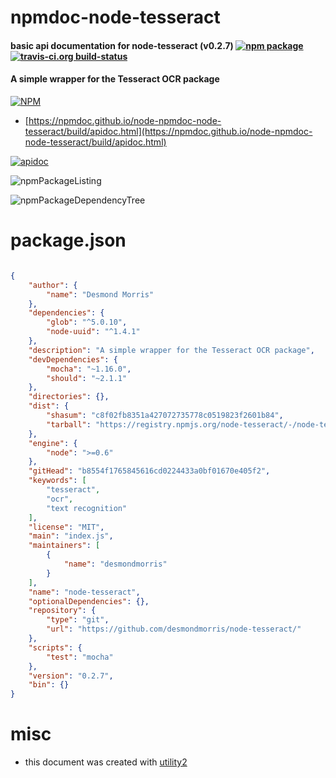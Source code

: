 # npmdoc-node-tesseract

#### basic api documentation for  node-tesseract (v0.2.7)  [![npm package](https://img.shields.io/npm/v/npmdoc-node-tesseract.svg?style=flat-square)](https://www.npmjs.org/package/npmdoc-node-tesseract) [![travis-ci.org build-status](https://api.travis-ci.org/npmdoc/node-npmdoc-node-tesseract.svg)](https://travis-ci.org/npmdoc/node-npmdoc-node-tesseract)

#### A simple wrapper for the Tesseract OCR package

[![NPM](https://nodei.co/npm/node-tesseract.png?downloads=true&downloadRank=true&stars=true)](https://www.npmjs.com/package/node-tesseract)

- [https://npmdoc.github.io/node-npmdoc-node-tesseract/build/apidoc.html](https://npmdoc.github.io/node-npmdoc-node-tesseract/build/apidoc.html)

[![apidoc](https://npmdoc.github.io/node-npmdoc-node-tesseract/build/screenCapture.buildCi.browser.%252Ftmp%252Fbuild%252Fapidoc.html.png)](https://npmdoc.github.io/node-npmdoc-node-tesseract/build/apidoc.html)

![npmPackageListing](https://npmdoc.github.io/node-npmdoc-node-tesseract/build/screenCapture.npmPackageListing.svg)

![npmPackageDependencyTree](https://npmdoc.github.io/node-npmdoc-node-tesseract/build/screenCapture.npmPackageDependencyTree.svg)



# package.json

```json

{
    "author": {
        "name": "Desmond Morris"
    },
    "dependencies": {
        "glob": "^5.0.10",
        "node-uuid": "^1.4.1"
    },
    "description": "A simple wrapper for the Tesseract OCR package",
    "devDependencies": {
        "mocha": "~1.16.0",
        "should": "~2.1.1"
    },
    "directories": {},
    "dist": {
        "shasum": "c8f02fb8351a427072735778c0519823f2601b84",
        "tarball": "https://registry.npmjs.org/node-tesseract/-/node-tesseract-0.2.7.tgz"
    },
    "engine": {
        "node": ">=0.6"
    },
    "gitHead": "b8554f1765845616cd0224433a0bf01670e405f2",
    "keywords": [
        "tesseract",
        "ocr",
        "text recognition"
    ],
    "license": "MIT",
    "main": "index.js",
    "maintainers": [
        {
            "name": "desmondmorris"
        }
    ],
    "name": "node-tesseract",
    "optionalDependencies": {},
    "repository": {
        "type": "git",
        "url": "https://github.com/desmondmorris/node-tesseract/"
    },
    "scripts": {
        "test": "mocha"
    },
    "version": "0.2.7",
    "bin": {}
}
```



# misc
- this document was created with [utility2](https://github.com/kaizhu256/node-utility2)
